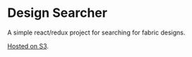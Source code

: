 # Design Searcher
A simple react/redux project for searching for fabric designs.

[Hosted on S3](http://design-searcher.s3-website-us-east-1.amazonaws.com/).
